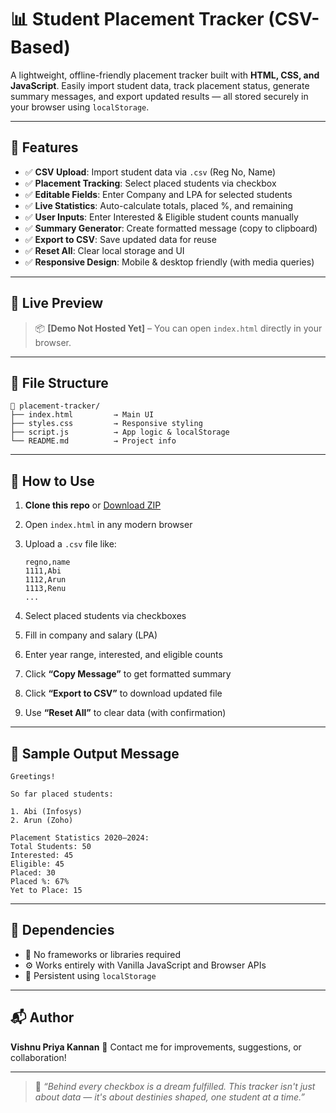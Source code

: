 
# 📊 Student Placement Tracker (CSV-Based)

A lightweight, offline-friendly placement tracker built with **HTML, CSS, and JavaScript**. Easily import student data, track placement status, generate summary messages, and export updated results — all stored securely in your browser using `localStorage`.

---

## 🎯 Features

* ✅ **CSV Upload**: Import student data via `.csv` (Reg No, Name)
* ✅ **Placement Tracking**: Select placed students via checkbox
* ✅ **Editable Fields**: Enter Company and LPA for selected students
* ✅ **Live Statistics**: Auto-calculate totals, placed %, and remaining
* ✅ **User Inputs**: Enter Interested & Eligible student counts manually
* ✅ **Summary Generator**: Create formatted message (copy to clipboard)
* ✅ **Export to CSV**: Save updated data for reuse
* ✅ **Reset All**: Clear local storage and UI
* ✅ **Responsive Design**: Mobile & desktop friendly (with media queries)

---

## 📂 Live Preview

> 📦 **\[Demo Not Hosted Yet]** – You can open `index.html` directly in your browser.

---

## 📁 File Structure

```
📁 placement-tracker/
├── index.html         → Main UI
├── styles.css         → Responsive styling
├── script.js          → App logic & localStorage
└── README.md          → Project info
```

---

## 🧪 How to Use

1. **Clone this repo** or [Download ZIP](https://github.com/your-username/placement-tracker/archive/refs/heads/main.zip)
2. Open `index.html` in any modern browser
3. Upload a `.csv` file like:

   ```
   regno,name
   1111,Abi
   1112,Arun
   1113,Renu
   ...
   ```
4. Select placed students via checkboxes
5. Fill in company and salary (LPA)
6. Enter year range, interested, and eligible counts
7. Click **“Copy Message”** to get formatted summary
8. Click **“Export to CSV”** to download updated file
9. Use **“Reset All”** to clear data (with confirmation)

---

## 📝 Sample Output Message

```
Greetings!

So far placed students:

1. Abi (Infosys)
2. Arun (Zoho)

Placement Statistics 2020–2024:
Total Students: 50
Interested: 45
Eligible: 45
Placed: 30
Placed %: 67%
Yet to Place: 15
```

---

## 📌 Dependencies

* 🚫 No frameworks or libraries required
* ⚙️ Works entirely with Vanilla JavaScript and Browser APIs
* 💾 Persistent using `localStorage`

---


## 📬 Author

**Vishnu Priya Kannan**
📧 Contact me for improvements, suggestions, or collaboration!

---

> 🌟 *“Behind every checkbox is a dream fulfilled. This tracker isn't just about data — it's about destinies shaped, one student at a time.”*

